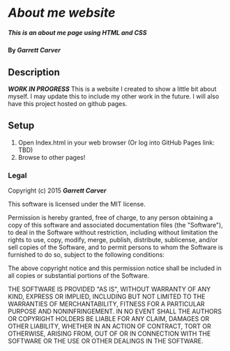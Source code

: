 # _About me website_

##### _This is an about me page using HTML and CSS_

#### By _**Garrett Carver**_

## Description
***WORK IN PROGRESS***
This is a website I created to show a little bit about myself.  I may update
this to include my other work in the future.  I will also have this project
hosted on github pages.

## Setup

1. Open Index.html in your web browser (Or log into GitHub Pages link: TBD)
2. Browse to other pages!

### Legal

Copyright (c) 2015 **_Garrett Carver_**

This software is licensed under the MIT license.

Permission is hereby granted, free of charge, to any person obtaining a copy
of this software and associated documentation files (the "Software"), to deal
in the Software without restriction, including without limitation the rights
to use, copy, modify, merge, publish, distribute, sublicense, and/or sell
copies of the Software, and to permit persons to whom the Software is
furnished to do so, subject to the following conditions:

The above copyright notice and this permission notice shall be included in
all copies or substantial portions of the Software.

THE SOFTWARE IS PROVIDED "AS IS", WITHOUT WARRANTY OF ANY KIND, EXPRESS OR
IMPLIED, INCLUDING BUT NOT LIMITED TO THE WARRANTIES OF MERCHANTABILITY,
FITNESS FOR A PARTICULAR PURPOSE AND NONINFRINGEMENT. IN NO EVENT SHALL THE
AUTHORS OR COPYRIGHT HOLDERS BE LIABLE FOR ANY CLAIM, DAMAGES OR OTHER
LIABILITY, WHETHER IN AN ACTION OF CONTRACT, TORT OR OTHERWISE, ARISING FROM,
OUT OF OR IN CONNECTION WITH THE SOFTWARE OR THE USE OR OTHER DEALINGS IN
THE SOFTWARE.
